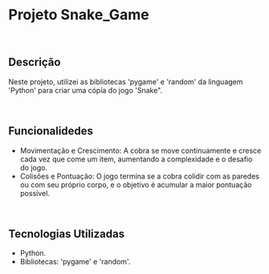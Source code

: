 <h1>Projeto Snake_Game</h1><br>

<h2>Descrição</h2>
<p>Neste projeto, utilizei as bibliotecas 'pygame' e 'random' da linguagem 'Python' para criar uma cópía do jogo 'Snake".</p><br>

<h2>Funcionalidedes</h2>
<ul>
 <li>Movimentação e Crescimento: A cobra se move continuamente e cresce cada vez que come um item, aumentando a complexidade e o desafio do jogo.</li>
 <li>Colisões e Pontuação: O jogo termina se a cobra colidir com as paredes ou com seu próprio corpo, e o objetivo é acumular a maior pontuação possível.</i></li>
</ul><br>

<h2>Tecnologias Utilizadas</h2>
<ul>
 <li>Python.</li>
 <li>Bibliotecas: 'pygame' e 'random'.</li>
</ul>
